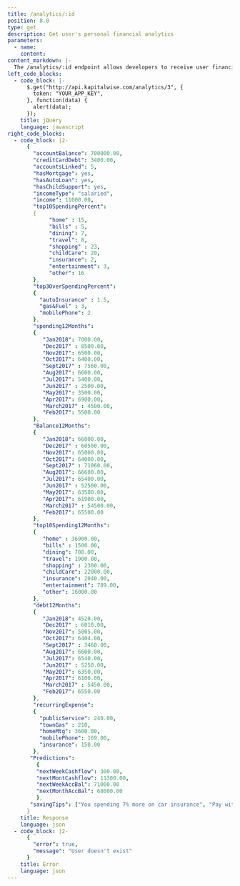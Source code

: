 ```yaml
---
title: /analytics/:id
position: 8.0
type: get
description: Get user's personal financial analytics
parameters:
  - name:
    content:
content_markdown: |-
  The /analytics/:id endpoint allows developers to receive user financial analytics data for credit and depository-type Accounts. Analytics data is standardized across accounts. This API also provides predicted future cash flow and account balances for the user.
left_code_blocks:
  - code_block: |-
      $.get("http://api.kapitalwise.com/analytics/3", {
        token: "YOUR_APP_KEY",
      }, function(data) {
        alert(data);
      });
    title: jQuery
    language: javascript
right_code_blocks:
  - code_block: |2-
      {
        "accountBalance": 700000.00,
        "creditCardDebt": 3400.00,
        "accountsLinked": 5,
        "hasMortgage": yes,
        "hasAutoLoan": yes,
        "hasChildSupport": yes,
        "incomeType": "salaried",
        "income": 11000.00,
        "top10SpendingPercent":
        {
             "home" : 15,
             "bills" : 5,
             "dining": 7,
             "travel": 8,
             "shopping" : 23,
             "childCare": 20,
             "insurance": 2,
             "entertainment": 3,
             "other": 16
        },
        "top3OverSpendingPercent":
        {
          "autoInsurance" : 1.5,
          "gas&Fuel" : 3,
          "mobilePhone": 2
        },
        "spending12Months":
        {
           "Jan2018": 7000.00,
           "Dec2017" : 8500.00,
           "Nov2017": 6500.00,
           "Oct2017": 6400.00,
           "Sept2017" : 7560.00,
           "Aug2017": 6600.00,
           "Jul2017": 5400.00,
           "Jun2017" : 2500.00,
           "May2017": 3500.00,
           "Apr2017": 6900.00,
           "March2017" : 4500.00,
           "Feb2017": 5500.00
        },
        "Balance12Months":
        {
           "Jan2018": 66000.00,
           "Dec2017" : 60500.00,
           "Nov2017": 65000.00,
           "Oct2017": 64000.00,
           "Sept2017" : 71060.00,
           "Aug2017": 66600.00,
           "Jul2017": 65400.00,
           "Jun2017" : 52500.00,
           "May2017": 63500.00,
           "Apr2017": 61900.00,
           "March2017" : 54500.00,
           "Feb2017": 65500.00
        },
        "top10Spending12Months":
        {
           "home" : 36900.00,
           "bills" : 1500.00,
           "dining": 708.00,
           "travel": 1900.00,
           "shopping" : 2300.00,
           "childCare": 22000.00,
           "insurance": 2040.00,
           "entertainment": 789.00,
           "other": 16000.00
        },
        "debt12Months":
        {
           "Jan2018": 4520.00,
           "Dec2017" : 6010.00,
           "Nov2017": 5005.00,
           "Oct2017": 6404.00,
           "Sept2017" : 3460.00,
           "Aug2017": 6600.00,
           "Jul2017": 6540.00,
           "Jun2017" : 5250.00,
           "May2017": 6350.00,
           "Apr2017": 6100.00,
           "March2017" : 5450.00,
           "Feb2017": 6550.00
        },
        "recurringExpense":
        {
          "publicService": 240.00,
          "townGas" : 210,
          "homeMtg": 3600.00,
          "mobilePhone": 169.00,
          "insurance": 150.00
        },
       "Predictions":
         {
         "nextWeekCashflow": 300.00,
         "nextMontCashflow": 11300.00,
         "nextWeekAccBal": 71000.00
         "nextMonthAccBal": 68000.00
         },
       "savingTips": ["You spending 7% more on car insurance", "Pay with your Amex 42000 when you dine out and get 2% cash back"]
      }
    title: Response
    language: json
  - code_block: |2-
      {
        "error": true,
        "message": "User doesn't exist"
      }
    title: Error
    language: json
---
```






